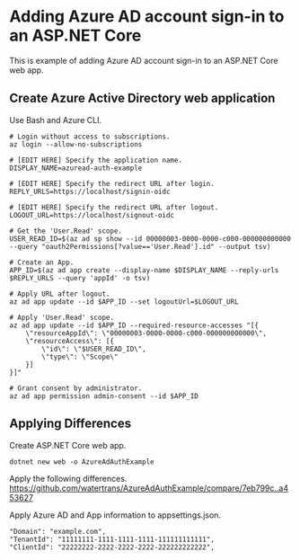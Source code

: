 # Adding Azure AD account sign-in to an ASP.NET Core

This is example of adding Azure AD account sign-in to an ASP.NET Core web app.

## Create Azure Active Directory web application

Use Bash and Azure CLI.

```
# Login without access to subscriptions.
az login --allow-no-subscriptions

# [EDIT HERE] Specify the application name.
DISPLAY_NAME=azuread-auth-example

# [EDIT HERE] Specify the redirect URL after login.
REPLY_URLS=https://localhost/signin-oidc

# [EDIT HERE] Specify the redirect URL after logout.
LOGOUT_URL=https://localhost/signout-oidc

# Get the 'User.Read' scope.
USER_READ_ID=$(az ad sp show --id 00000003-0000-0000-c000-000000000000 --query "oauth2Permissions[?value=='User.Read'].id" --output tsv)

# Create an App.
APP_ID=$(az ad app create --display-name $DISPLAY_NAME --reply-urls $REPLY_URLS --query 'appId' -o tsv)

# Apply URL after logout.
az ad app update --id $APP_ID --set logoutUrl=$LOGOUT_URL

# Apply 'User.Read' scope.
az ad app update --id $APP_ID --required-resource-accesses "[{
    \"resourceAppId\": \"00000003-0000-0000-c000-000000000000\",
    \"resourceAccess\": [{
        \"id\": \"$USER_READ_ID\",
        \"type\": \"Scope\"
    }]
}]"

# Grant consent by administrator.
az ad app permission admin-consent --id $APP_ID

```

## Applying Differences

Create ASP.NET Core web app.
```
dotnet new web -o AzureAdAuthExample
```

Apply the following differences.  
https://github.com/watertrans/AzureAdAuthExample/compare/7eb799c..a453627

Apply Azure AD and App information to appsettings.json.
```
"Domain": "example.com",
"TenantId": "11111111-1111-1111-1111-111111111111",
"ClientId": "22222222-2222-2222-2222-222222222222",
```
